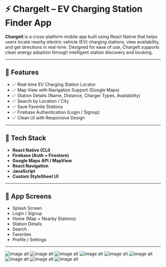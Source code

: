 # ⚡ ChargeIt – EV Charging Station Finder App

**ChargeIt** is a cross-platform mobile app built using React Native that helps users locate nearby electric vehicle (EV) charging stations, view availability, and get directions in real-time. Designed for ease of use, ChargeIt supports clean energy adoption through intelligent station discovery and booking.

---

## 🚀 Features

- ✅ Real-time EV Charging Station Locator  
- ✅ Map View with Navigation Support (Google Maps)  
- ✅ Station Details (Name, Distance, Charger Types, Availability)  
- ✅ Search by Location / City  
- ✅ Save Favorite Stations  
- ✅ Firebase Authentication (Login / Signup)  
- ✅ Clean UI with Responsive Design

---

## 🔧 Tech Stack

- **React Native (CLI)**
- **Firebase (Auth + Firestore)**
- **Google Maps API / MapView**
- **React Navigation**
- **JavaScript**
- **Custom StyleSheet UI**

---

## 📱 App Screens

- Splash Screen  
- Login / Signup  
- Home (Map + Nearby Stations)  
- Station Details  
- Search  
- Favorites  
- Profile / Settings

---
![image alt](https://github.com/Mohsinpadhan/ChargeIt-/blob/4bdd81784c81ea1df3056687e4e5fc56e4a92a79/ui1.jpg)
![image alt](https://github.com/Mohsinpadhan/ChargeIt-/blob/856bd4a0dd71bbc3f5dbec64d93c9c7fd093b4d5/ui2.jpg)
![image alt](https://github.com/Mohsinpadhan/ChargeIt-/blob/304268cdaa1afaf74666d40dbeba1f04f15b4a53/ui7.jpg)
![image alt](https://github.com/Mohsinpadhan/ChargeIt-/blob/cb30f61c6ec8993d14d1accc5ba69baba9473144/ui8.jpg)
![image alt](https://github.com/Mohsinpadhan/ChargeIt-/blob/ef818d03628af74e6c01ef62a19a6eede57ba09d/ui3.jpg)
![image alt](https://github.com/Mohsinpadhan/ChargeIt-/blob/da1f64637af1e89bed6ab1737c99a9ca00582528/ui9.jpg)
![image alt](https://github.com/Mohsinpadhan/ChargeIt-/blob/664aaa78865d61ea2cb7e75c976d13ef927b9da2/ui6.jpg)
![image alt](https://github.com/Mohsinpadhan/ChargeIt-/blob/729c66feded594255dee65beeba8c36cba27155f/ui4.jpg)
![image alt](https://github.com/Mohsinpadhan/ChargeIt-/blob/e3c1df1064af110c5a665e6d98a8ae294c8a7a00/ui5.jpg)

